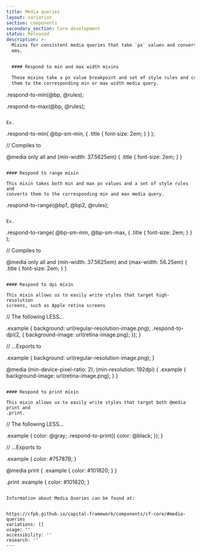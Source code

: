 ```yaml
---
title: Media queries
layout: variation
section: components
secondary_section: Core development
status: Released
description: >-
  Mixins for consistent media queries that take `px` values and convert them to
  ems.


  #### Respond to min and max width mixins

  These mixins take a px value breakpoint and set of style rules and converts
  them to the corresponding min or max width media query.


  ```

  .respond-to-min(@bp, @rules);


  .respond-to-max(@bp, @rules);

  ```

  Ex.

  ```

  .respond-to-min( @bp-sm-min, {
      .title {
          font-size: 2em;
      }
  } );


  // Compiles to


  @media only all and (min-width: 37.5625em) {
      .title {
          font-size: 2em;
      }
  }

  ```

  #### Respond to range mixin

  This mixin takes both min and max px values and a set of style rules and
  converts them to the corresponding min and max media query.

  ```

  .respond-to-range(@bp1, @bp2, @rules);

  ```

  Ex.

  ```

  .respond-to-range( @bp-sm-min, @bp-sm-max, {
      .title {
          font-size: 2em;
      }
  } );


  // Compiles to


  @media only all and (min-width: 37.5625em) and (max-width: 56.25em) {
      .title {
          font-size: 2em;
      }
  }

  ```

  #### Respond to dpi mixin

  This mixin allows us to easily write styles that target high-resolution
  screens, such as Apple retina screens

  ```

  // The following LESS...

  .example {
      background: url(regular-resolution-image.png);
      .respond-to-dpi(2, {
          background-image: url(retina-image.png);
      });
  }


  // ...Exports to

  .example {
      background: url(regular-resolution-image.png);
  }

  @media (min-device-pixel-ratio: 2), (min-resolution: 192dpi) {
      .example {
          background-image: url(retina-image.png);
      }
  }

  ```

  #### Respond to print mixin

  This mixin allows us to easily write styles that target both @media print and
  .print.

  ```

  // The following LESS...

  .example {
      color: @gray;
      .respond-to-print({
          color: @black;
      });
  }


  // ...Exports to

  .example {
      color: #75787B;
  }

  @media print {
      .example {
          color: #101820;
      }
  }

  .print .example {
      color: #101820;
  }

  ```

  Information about Media Queries can be found at:


  https://cfpb.github.io/capital-framework/components/cf-core/#media-queries
variations: []
usage: ''
accessibility: ''
research: ''
---
```

